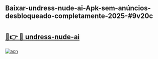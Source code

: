 ## Baixar-undress-nude-ai-Apk-sem-anúncios-desbloqueado-completamente-2025-#9v20c

# <h2><a href="https://ainizakaria.my?title=undress-nude-ai&ref=20M">🔗👉 🔴 undress-nude-ai</a></h2>

[![acn](https://github.com/user-attachments/assets/0f9c940e-d8b0-45ae-aac7-cd30a18b3e1c)](https://ainizakaria.my?title=undress-nude-ai&ref=20M)

